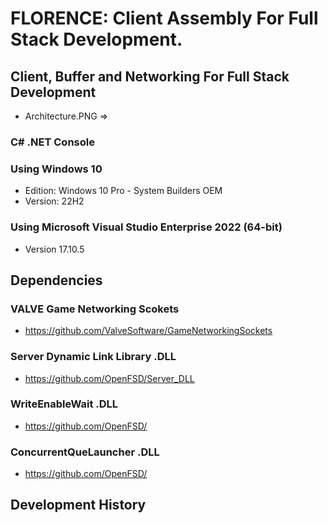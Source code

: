 # FLORENCE: Client Assembly For Full Stack Development.


## Client, Buffer and Networking For Full Stack Development
- Architecture.PNG => 

### C# .NET Console


### Using Windows 10
- Edition: Windows 10 Pro - System Builders OEM
- Version: 22H2

### Using Microsoft Visual Studio Enterprise 2022 (64-bit) 
- Version 17.10.5

## Dependencies
### VALVE Game Networking Scokets
- https://github.com/ValveSoftware/GameNetworkingSockets

### Server Dynamic Link Library .DLL
- https://github.com/OpenFSD/Server_DLL

### WriteEnableWait .DLL
- https://github.com/OpenFSD/

### ConcurrentQueLauncher .DLL
- https://github.com/OpenFSD/
 
   
## Development History
